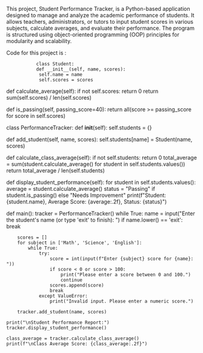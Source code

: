 This project, Student Performance Tracker, is a Python-based application designed to manage and analyze the academic performance of students. It allows teachers, administrators, or tutors to input student scores in various subjects, calculate averages, and evaluate their performance. 
The program is structured using object-oriented programming (OOP) principles for modularity and scalability.

Code for this project is :

               class Student:
               def __init__(self, name, scores):
                self.name = name
                self.scores = scores
def calculate_average(self):
 if not self.scores:
return 0
return sum(self.scores) / len(self.scores)

def is_passing(self, passing_score=40):
return all(score >= passing_score for score in self.scores)


class PerformanceTracker:
def __init__(self):
self.students = {}

def add_student(self, name, scores):
self.students[name] = Student(name, scores)

def calculate_class_average(self):
if not self.students:
return 0
total_average = sum(student.calculate_average() for student in self.students.values())
return total_average / len(self.students)

def display_student_performance(self):
for student in self.students.values():
average = student.calculate_average()
status = "Passing" if student.is_passing() else "Needs Improvement"
print(f"Student: {student.name}, Average Score: {average:.2f}, Status: {status}")


def main():
    tracker = PerformanceTracker()
    while True:
        name = input("Enter the student's name (or type 'exit' to finish): ")
        if name.lower() == 'exit':
            break

        scores = []
        for subject in ['Math', 'Science', 'English']:
            while True:
                try:
                    score = int(input(f"Enter {subject} score for {name}: "))
                    if score < 0 or score > 100:
                        print("Please enter a score between 0 and 100.")
                        continue
                    scores.append(score)
                    break
                except ValueError:
                    print("Invalid input. Please enter a numeric score.")

        tracker.add_student(name, scores)

    print("\nStudent Performance Report:")
    tracker.display_student_performance()

    class_average = tracker.calculate_class_average()
    print(f"\nClass Average Score: {class_average:.2f}")

